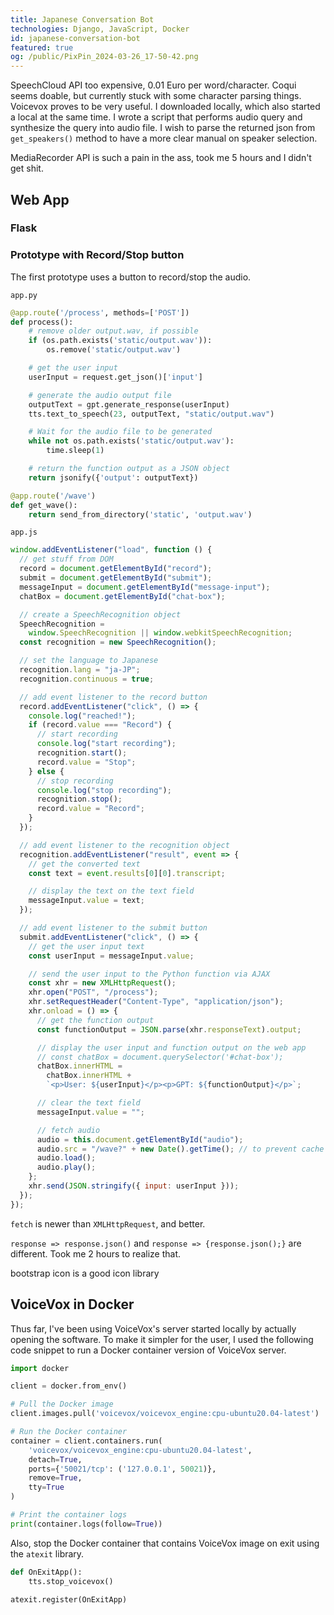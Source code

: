```yaml
---
title: Japanese Conversation Bot
technologies: Django, JavaScript, Docker
id: japanese-conversation-bot
featured: true
og: /public/PixPin_2024-03-26_17-50-42.png
---
```

SpeechCloud API too expensive, 0.01 Euro per word/character.
Coqui seems doable, but currently stuck with some character parsing things.
Voicevox proves to be very useful. I downloaded locally, which also started a local at the same time. I wrote a script that performs audio query and synthesize the query into audio file. I wish to parse the returned json from `get_speakers()` method to have a more clear manual on speaker selection.

MediaRecorder API is such a pain in the ass, took me 5 hours and I didn't get shit.

## Web App

### Flask

### Prototype with Record/Stop button

The first prototype uses a button to record/stop the audio.

`app.py`

```python
@app.route('/process', methods=['POST'])
def process():
    # remove older output.wav, if possible
    if (os.path.exists('static/output.wav')):
        os.remove('static/output.wav')

    # get the user input
    userInput = request.get_json()['input']

    # generate the audio output file
    outputText = gpt.generate_response(userInput)
    tts.text_to_speech(23, outputText, "static/output.wav")

    # Wait for the audio file to be generated
    while not os.path.exists('static/output.wav'):
        time.sleep(1)

    # return the function output as a JSON object
    return jsonify({'output': outputText})

@app.route('/wave')
def get_wave():
    return send_from_directory('static', 'output.wav')
```

`app.js`

```js
window.addEventListener("load", function () {
  // get stuff from DOM
  record = document.getElementById("record");
  submit = document.getElementById("submit");
  messageInput = document.getElementById("message-input");
  chatBox = document.getElementById("chat-box");

  // create a SpeechRecognition object
  SpeechRecognition =
    window.SpeechRecognition || window.webkitSpeechRecognition;
  const recognition = new SpeechRecognition();

  // set the language to Japanese
  recognition.lang = "ja-JP";
  recognition.continuous = true;

  // add event listener to the record button
  record.addEventListener("click", () => {
    console.log("reached!");
    if (record.value === "Record") {
      // start recording
      console.log("start recording");
      recognition.start();
      record.value = "Stop";
    } else {
      // stop recording
      console.log("stop recording");
      recognition.stop();
      record.value = "Record";
    }
  });

  // add event listener to the recognition object
  recognition.addEventListener("result", event => {
    // get the converted text
    const text = event.results[0][0].transcript;

    // display the text on the text field
    messageInput.value = text;
  });

  // add event listener to the submit button
  submit.addEventListener("click", () => {
    // get the user input text
    const userInput = messageInput.value;

    // send the user input to the Python function via AJAX
    const xhr = new XMLHttpRequest();
    xhr.open("POST", "/process");
    xhr.setRequestHeader("Content-Type", "application/json");
    xhr.onload = () => {
      // get the function output
      const functionOutput = JSON.parse(xhr.responseText).output;

      // display the user input and function output on the web app
      // const chatBox = document.querySelector('#chat-box');
      chatBox.innerHTML =
        chatBox.innerHTML +
        `<p>User: ${userInput}</p><p>GPT: ${functionOutput}</p>`;

      // clear the text field
      messageInput.value = "";

      // fetch audio
      audio = this.document.getElementById("audio");
      audio.src = "/wave?" + new Date().getTime(); // to prevent cache
      audio.load();
      audio.play();
    };
    xhr.send(JSON.stringify({ input: userInput }));
  });
});
```

`fetch` is newer than `XMLHttpRequest`, and better.

`response => response.json()` and `response => {response.json();}` are different. Took me 2 hours to realize that.

bootstrap icon is a good icon library

## VoiceVox in Docker

Thus far, I've been using VoiceVox's server started locally by actually opening the software. To make it simpler for the user, I used the following code snippet to run a Docker container version of VoiceVox server.

```python
import docker

client = docker.from_env()

# Pull the Docker image
client.images.pull('voicevox/voicevox_engine:cpu-ubuntu20.04-latest')

# Run the Docker container
container = client.containers.run(
    'voicevox/voicevox_engine:cpu-ubuntu20.04-latest',
    detach=True,
    ports={'50021/tcp': ('127.0.0.1', 50021)},
    remove=True,
    tty=True
)

# Print the container logs
print(container.logs(follow=True))
```

Also, stop the Docker container that contains VoiceVox image on exit using the `atexit` library.

```python
def OnExitApp():
    tts.stop_voicevox()

atexit.register(OnExitApp)
```